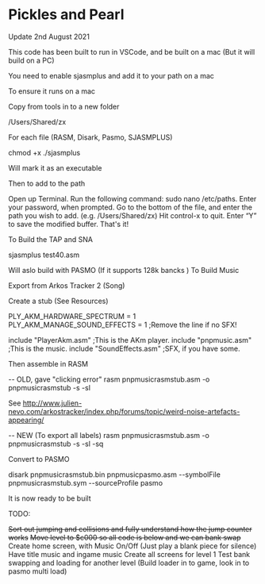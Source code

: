 # Pickles and Pearl

Update 2nd August 2021

This code has been built to run in VSCode, and be built on a mac (But it will build on a PC)

You need to enable sjasmplus and add it to your path on a mac

To ensure it runs on a mac

Copy from tools in to a new folder

/Users/Shared/zx

For each file (RASM, Disark, Pasmo, SJASMPLUS)

chmod +x ./sjasmplus

Will mark it as an executable

Then to add to the path

Open up Terminal.
Run the following command: sudo nano /etc/paths.
Enter your password, when prompted.
Go to the bottom of the file, and enter the path you wish to add. (e.g. /Users/Shared/zx)
Hit control-x to quit.
Enter “Y” to save the modified buffer.
That's it!


To Build the TAP and SNA

sjasmplus test40.asm

Will aslo build with PASMO (If it supports 128k bancks
)
To Build Music

Export from Arkos Tracker 2 (Song)

Create a stub (See Resources)

PLY_AKM_HARDWARE_SPECTRUM = 1
PLY_AKM_MANAGE_SOUND_EFFECTS = 1     ;Remove the line if no SFX!

include "PlayerAkm.asm"        ;This is the AKm player.
include "pnpmusic.asm"          ;This is the music.
include "SoundEffects.asm"     ;SFX, if you have some.

Then assemble in RASM

-- OLD, gave "clicking error"
rasm pnpmusicrasmstub.asm -o pnpmusicrasmstub -s -sl

See http://www.julien-nevo.com/arkostracker/index.php/forums/topic/weird-noise-artefacts-appearing/

-- NEW (To export all labels)
rasm pnpmusicrasmstub.asm -o pnpmusicrasmstub -s -sl -sq

Convert to PASMO

disark pnpmusicrasmstub.bin pnpmusicpasmo.asm --symbolFile pnpmusicrasmstub.sym --sourceProfile pasmo

It is now ready to be built

TODO:

~~Sort out jumping and collisions and fully understand how the jump counter works~~
~~Move level to $c000 so all code is below and we can bank swap~~
Create home screen, with Music On/Off (Just play a blank piece for silence)
Have title music and ingame music
Create all screens for level 1
Test bank swapping and loading for another level (Build loader in to game, look in to pasmo multi load)